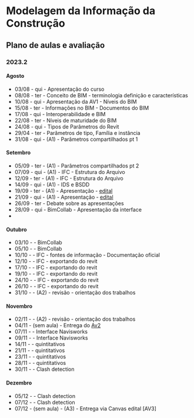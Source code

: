 # Modelagem da Informação da Construção

## Plano de aulas e avaliação
### 2023.2

#### Agosto

* 03/08 - qui - Apresentação do curso
* 08/08 - ter - Conceito de BIM - terminologia definição e características
* 10/08 - qui - Apresentação da AV1 - Níveis do BIM
* 15/08 - ter - Informações no BIM - Documentos do BIM
* 17/08 - qui - Interoperabilidade e BIM
* 22/08 - ter - Níveis de maturidade do BIM
* 24/08 - qui - Tipos de Parâmetros do Revit
* 29/04 - ter - Parâmetros de tipo, Família e instância
* 31/08 - qui - (A1) - Parâmetros compartilhados pt 1
  
#### Setembro

* 05/09 - ter - (A1) - Parâmetros compartilhados pt 2
* 07/09 - qui - (A1) - IFC - Estrutura do Arquivo
* 12/09 - ter - (A1) - IFC - Estrutura do Arquivo
* 14/09 - qui - (A1) - IDS e BSDD 
* 19/09 - ter - (A1) - Apresentação - [edital](./av1_edital_mic_arq.md)
* 21/09 - qui - (A1) - Apresentação - [edital](./av1_edital_mic_arq.md)
* 26/09 - ter - Debate sobre as apresentações
* 28/09 - qui - BimCollab - Apresentação da interface
* 

#### Outubro



* 03/10 -  - BimCollab 
* 05/10 -  - BimCollab 
* 10/10 -  - IFC - fontes de informação - Documentação oficial
* 12/10 -  - IFC - exportando do revit
* 17/10 -  - IFC - exportando do revit
* 19/10 -  - IFC - exportando do revit
* 24/10 -  - IFC - exportando do revit
* 26/10 -  - IFC - exportando do revit
* 31/10 -  - (A2) - revisão - orientação dos trabalhos


#### Novembro


* 02/11 - - (A2) - revisão - orientação dos trabalhos
* 04/11 - (sem aula) - Entrega do [Av2](./av2_edital_mic.md)
* 07/11 - - Interface Navisworks 
* 09/11 - - Interface Navisworks 
* 14/11 - - quintitativos
* 21/11 - - quintitativos
* 23/11 - - quintitativos
* 28/11 - - quintitativos
* 30/11 - - Clash detection
  
#### Dezembro



* 05/12 -  - Clash detection
* 07/12 -  - Clash detection
* 07/12 -  (sem aula) - (A3) - Entrega via Canvas edital [AV3]
